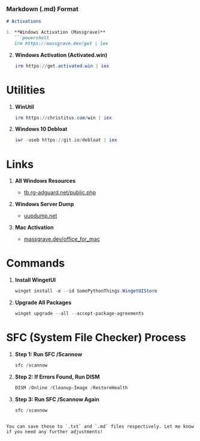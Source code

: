 ### Markdown (.md) Format

```markdown
# Activations

1. **Windows Activation (Massgrave)**
   ```powershell
   irm https://massgrave.dev/get | iex
   ```

2. **Windows Activation (Activated.win)**
   ```powershell
   irm https://get.activated.win | iex
   ```

# Utilities

1. **WinUtil**
   ```powershell
   irm https://christitus.com/win | iex
   ```

2. **Windows 10 Debloat**
   ```powershell
   iwr -useb https://git.io/debloat | iex
   ```

# Links

1. **All Windows Resources**
   - [tb.rg-adguard.net/public.php](https://tb.rg-adguard.net/public.php)

2. **Windows Server Dump**
   - [uupdump.net](https://uupdump.net)

3. **Mac Activation**
   - [massgrave.dev/office_for_mac](https://massgrave.dev/office_for_mac)

# Commands

1. **Install WingetUI**
   ```powershell
   winget install -e --id SomePythonThings.WingetUIStore
   ```

2. **Upgrade All Packages**
   ```powershell
   winget upgrade --all --accept-package-agreements
   ```

# SFC (System File Checker) Process

1. **Step 1: Run SFC /Scannow**
   ```powershell
   sfc /scannow
   ```

2. **Step 2: If Errors Found, Run DISM**
   ```powershell
   DISM /Online /Cleanup-Image /RestoreHealth
   ```

3. **Step 3: Run SFC /Scannow Again**
   ```powershell
   sfc /scannow
   ```
```

You can save these to `.txt` and `.md` files respectively. Let me know if you need any further adjustments!
